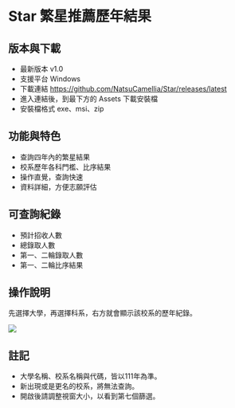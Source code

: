 # Star 繁星推薦歷年結果

## 版本與下載
* 最新版本 v1.0
* 支援平台 Windows
* 下載連結 https://github.com/NatsuCamellia/Star/releases/latest
* 進入連結後，到最下方的 Assets 下載安裝檔
* 安裝檔格式 exe、msi、zip


## 功能與特色
* 查詢四年內的繁星結果
* 校系歷年各科門檻、比序結果
* 操作直覺，查詢快速
* 資料詳細，方便志願評估

## 可查詢紀錄
* 預計招收人數
* 總錄取人數
* 第一、二輪錄取人數
* 第一、二輪比序結果

## 操作說明
先選擇大學，再選擇科系，右方就會顯示該校系的歷年紀錄。

![](https://i.imgur.com/B4SYXAN.png)

## 註記

* 大學名稱、校系名稱與代碼，皆以111年為準。
* 新出現或是更名的校系，將無法查詢。
* 開啟後請調整視窗大小，以看到第七個篩選。
